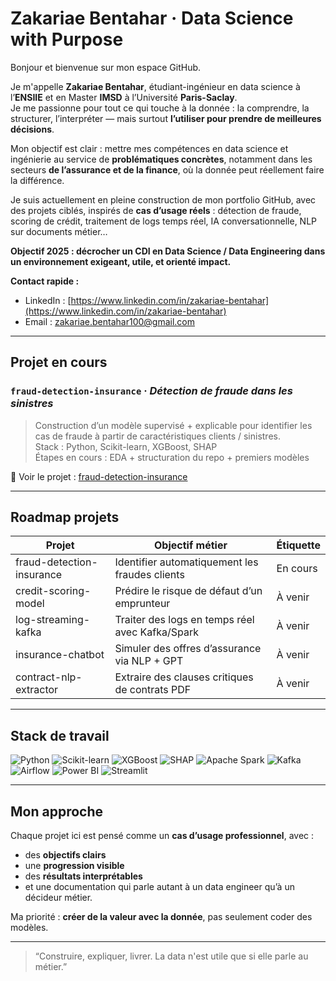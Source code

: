 # Zakariae Bentahar · Data Science with Purpose

Bonjour et bienvenue sur mon espace GitHub.

Je m'appelle **Zakariae Bentahar**, étudiant-ingénieur en data science à l’**ENSIIE** et en Master **IMSD** à l’Université **Paris-Saclay**.  
Je me passionne pour tout ce qui touche à la donnée : la comprendre, la structurer, l’interpréter — mais surtout **l’utiliser pour prendre de meilleures décisions**.

Mon objectif est clair : mettre mes compétences en data science et ingénierie au service de **problématiques concrètes**, notamment dans les secteurs **de l’assurance et de la finance**, où la donnée peut réellement faire la différence.

Je suis actuellement en pleine construction de mon portfolio GitHub, avec des projets ciblés, inspirés de **cas d’usage réels** : détection de fraude, scoring de crédit, traitement de logs temps réel, IA conversationnelle, NLP sur documents métier…

 **Objectif 2025 : décrocher un CDI en Data Science / Data Engineering dans un environnement exigeant, utile, et orienté impact.**

 **Contact rapide :**  
- LinkedIn : [https://www.linkedin.com/in/zakariae-bentahar](https://www.linkedin.com/in/zakariae-bentahar)  
- Email : zakariae.bentahar100@gmail.com

---

##  Projet en cours

### `fraud-detection-insurance` · *Détection de fraude dans les sinistres*
> Construction d’un modèle supervisé + explicable pour identifier les cas de fraude à partir de caractéristiques clients / sinistres.  
> Stack : Python, Scikit-learn, XGBoost, SHAP  
> Étapes en cours : EDA + structuration du repo + premiers modèles

🔗 Voir le projet : [fraud-detection-insurance](https://github.com/zakariae-bentahar/fraud-detection-insurance)

---

##  Roadmap projets

| Projet                     | Objectif métier                                          | Étiquette       |
|---------------------------|------------------------------------------------------------------|-----------------|
| fraud-detection-insurance | Identifier automatiquement les fraudes clients      | En cours     |
| credit-scoring-model      | Prédire le risque de défaut d’un emprunteur             |  À venir      |
| log-streaming-kafka       | Traiter des logs en temps réel avec Kafka/Spark    |  À venir      |
| insurance-chatbot         | Simuler des offres d’assurance via NLP + GPT        |  À venir      |
| contract-nlp-extractor    | Extraire des clauses critiques de contrats PDF       |  À venir      |

---

##  Stack de travail

![Python](https://img.shields.io/badge/Python-3776AB?style=flat&logo=python&logoColor=white)
![Scikit-learn](https://img.shields.io/badge/Scikit--Learn-F7931E?style=flat&logo=scikit-learn)
![XGBoost](https://img.shields.io/badge/XGBoost-E37400?style=flat)
![SHAP](https://img.shields.io/badge/SHAP-5B3E90?style=flat)
![Apache Spark](https://img.shields.io/badge/Spark-FA7343?style=flat&logo=apachespark)
![Kafka](https://img.shields.io/badge/Kafka-231F20?style=flat&logo=apachekafka)
![Airflow](https://img.shields.io/badge/Airflow-017CEE?style=flat&logo=apacheairflow)
![Power BI](https://img.shields.io/badge/Power_BI-F2C811?style=flat&logo=powerbi&logoColor=black)
![Streamlit](https://img.shields.io/badge/Streamlit-FF4B4B?style=flat&logo=streamlit)

---

##  Mon approche

Chaque projet ici est pensé comme un **cas d’usage professionnel**, avec :
- des **objectifs clairs**
- une **progression visible**
- des **résultats interprétables**
- et une documentation qui parle autant à un data engineer qu’à un décideur métier.

Ma priorité : **créer de la valeur avec la donnée**, pas seulement coder des modèles.

---

> “Construire, expliquer, livrer. La data n'est utile que si elle parle au métier.”
